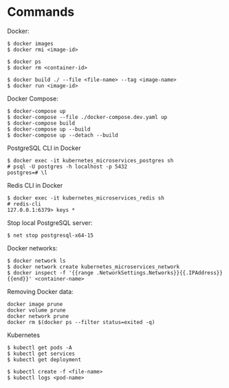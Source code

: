 # Commands

Docker:

```TEXT
$ docker images
$ docker rmi <image-id>

$ docker ps
$ docker rm <container-id>

$ docker build ./ --file <file-name> --tag <image-name>
$ docker run <image-id>
```

Docker Compose:

```TEXT
$ docker-compose up
$ docker-compose --file ./docker-compose.dev.yaml up
$ docker-compose build
$ docker-compose up --build
$ docker-compose up --detach --build
```

PostgreSQL CLI in Docker

```TEXT
$ docker exec -it kubernetes_microservices_postgres sh
# psql -U postgres -h localhost -p 5432
postgres=# \l
```

Redis CLI in Docker

```TEXT
$ docker exec -it kubernetes_microservices_redis sh
# redis-cli
127.0.0.1:6379> keys *
```

Stop local PostgreSQL server:

```TEXT
$ net stop postgresql-x64-15
```

Docker networks:

```TEXT
$ docker network ls
$ docker network create kubernetes_microservices_network
$ docker inspect -f '{{range .NetworkSettings.Networks}}{{.IPAddress}}{{end}}' <container-name>
```

Removing Docker data:

```TEXT
docker image prune
docker volume prune
docker network prune
docker rm $(docker ps --filter status=exited -q)
```

Kubernetes
```TEXT
$ kubectl get pods -A
$ kubectl get services
$ kubectl get deployment

$ kubectl create -f <file-name>
$ kubectl logs <pod-name>

```